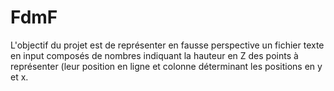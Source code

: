 FdmF
====

L'objectif du projet est de représenter en fausse perspective un fichier texte en input composés de nombres indiquant la hauteur en Z des points à représenter (leur position en ligne et colonne déterminant les positions en y et x.
